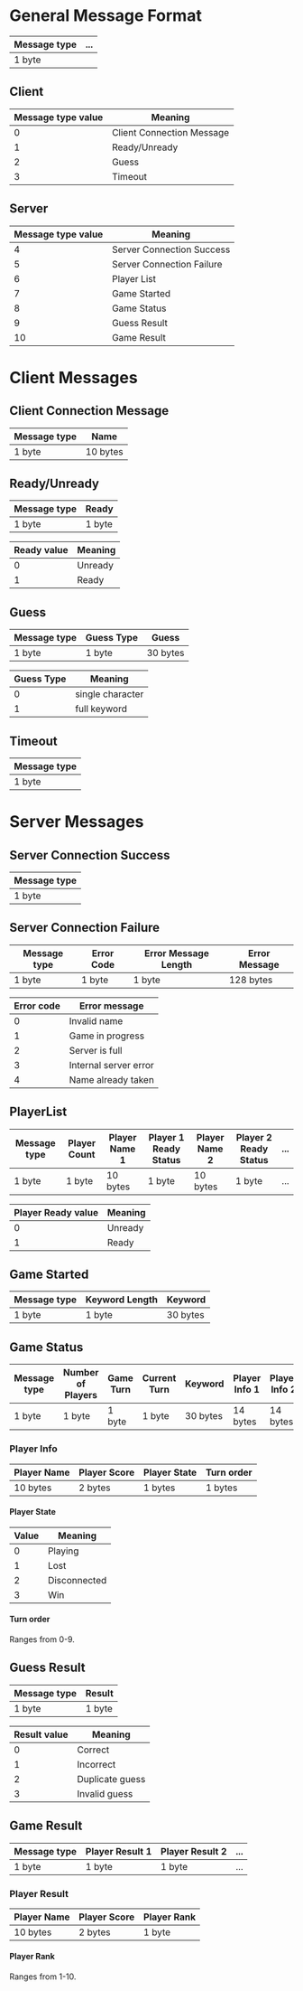 # General Message Format

| Message type | ... |
| ------------ | --- |
| 1 byte       |     |

## Client

| Message type value | Meaning                   |
| ------------------ | ------------------------- |
| 0                  | Client Connection Message |
| 1                  | Ready/Unready             |
| 2                  | Guess                     |
| 3                  | Timeout                   |

## Server

| Message type value | Meaning                   |
| ------------------ | ------------------------- |
| 4                  | Server Connection Success |
| 5                  | Server Connection Failure |
| 6                  | Player List               |
| 7                  | Game Started              |
| 8                  | Game Status               |
| 9                  | Guess Result              |
| 10                 | Game Result               |

# Client Messages

## Client Connection Message

| Message type | Name     |
| ------------ | -------- |
| 1 byte       | 10 bytes |

## Ready/Unready

| Message type | Ready  |
| ------------ | ------ |
| 1 byte       | 1 byte |

| Ready value | Meaning |
| ----------- | ------- |
| 0           | Unready |
| 1           | Ready   |

## Guess

| Message type | Guess Type | Guess    |
| ------------ | ---------- | -------- |
| 1 byte       | 1 byte     | 30 bytes |

| Guess Type | Meaning          |
| ---------- | ---------------- |
| 0          | single character |
| 1          | full keyword     |

## Timeout

| Message type |
| ------------ |
| 1 byte       |

# Server Messages

## Server Connection Success

| Message type |
| ------------ |
| 1 byte       |

## Server Connection Failure

| Message type | Error Code | Error Message Length | Error Message |
| ------------ | ---------- | -------------------- | ------------- |
| 1 byte       | 1 byte     | 1 byte               | 128 bytes     |

| Error code | Error message         |
| ---------- | --------------------- |
| 0          | Invalid name          |
| 1          | Game in progress      |
| 2          | Server is full        |
| 3          | Internal server error |
| 4          | Name already taken    |

## PlayerList

| Message type | Player Count | Player Name 1 | Player 1 Ready Status | Player Name 2 | Player 2 Ready Status | ... |
| ------------ | ------------ | ------------- | --------------------- | ------------- | --------------------- | --- |
| 1 byte       | 1 byte       | 10 bytes      | 1 byte                | 10 bytes      | 1 byte                | ... |

| Player Ready value | Meaning |
| ------------------ | ------- |
| 0                  | Unready |
| 1                  | Ready   |

## Game Started

| Message type | Keyword Length | Keyword  |
| ------------ | -------------- | -------- |
| 1 byte       | 1 byte         | 30 bytes |

## Game Status

| Message type | Number of Players | Game Turn | Current Turn | Keyword  | Player Info 1 | Player Info 2 | ... |
| ------------ | ----------------- | --------- | ------------ | -------- | ------------- | ------------- | --- |
| 1 byte       | 1 byte            | 1 byte    | 1 byte       | 30 bytes | 14 bytes      | 14 bytes      | ... |

### Player Info

| Player Name | Player Score | Player State | Turn order |
| ----------- | ------------ | ------------ | ---------- |
| 10 bytes    | 2 bytes      | 1 bytes      | 1 bytes    |

#### Player State

| Value | Meaning      |
| ----- | ------------ |
| 0     | Playing      |
| 1     | Lost         |
| 2     | Disconnected |
| 3     | Win          |

#### Turn order

Ranges from 0-9.

## Guess Result

| Message type | Result |
| ------------ | ------ |
| 1 byte       | 1 byte |

| Result value | Meaning         |
| ------------ | --------------- |
| 0            | Correct         |
| 1            | Incorrect       |
| 2            | Duplicate guess |
| 3            | Invalid guess   |

## Game Result

| Message type | Player Result 1 | Player Result 2 | ... |
| ------------ | --------------- | --------------- | --- |
| 1 byte       | 1 byte          | 1 byte          | ... |

### Player Result

| Player Name | Player Score | Player Rank |
| ----------- | ------------ | ----------- |
| 10 bytes    | 2 bytes      | 1 byte      |

#### Player Rank

Ranges from 1-10.
